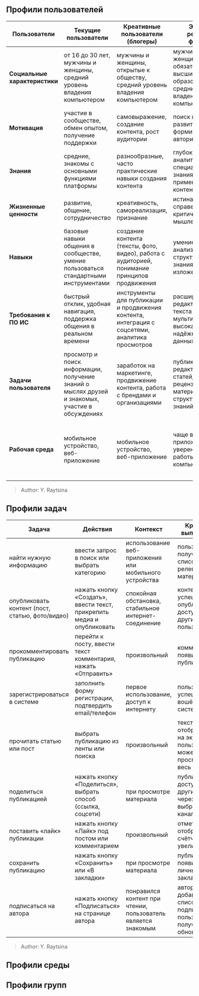 ## Профили пользователей
| Пользователи | Текущие пользователи | Креативные пользователи (блогеры) | Эксперты, редакторы, философы | Новички | Читатели |
|--------------|----------------------|----------------------------------|--------------------------------|---------|----------|
| **Социальные характеристики** | от 16 до 30 лет, мужчины и женщины, средний уровень владения компьютером | мужчины и женщины, открытые к обществу, средний уровень владения компьютером | мужчины и женщины, обязательно с высшим образованием, средний уровень владения компьютером | мужчины и женщины, низкий или средний уровень владения компьютером | мужчины и женщины, низкий или средний уровень владения компьютером |
| **Мотивация** | участие в сообществе, обмен опытом, получение поддержки | самовыражение, создание контента, рост аудитории | поиск истины, развитие знаний, формирование авторитета | обучение, освоение нового, получение навыков | потребление информации, отдых, развлечение |
| **Знания** | средние, знакомы с основными функциями платформы | разнообразные, часто практические навыки создания контента | глубокие, аналитические, специализированные знания, применяемые в контенте | низкие, только начинают разбираться | базовые, поверхностные, фокус на восприятии, а не на создании |
| **Жизненные ценности** | развитие, общение, сотрудничество | креативность, самореализация, признание | истина, справедливость, критическое мышление | любопытство, саморазвитие | комфорт, лёгкость восприятия, развлечение |
| **Навыки** | базовые навыки общения в сообществе, умение пользоваться стандартными инструментами | создание контента (тексты, фото, видео), работа с аудиторией, понимание принципов продвижения | умение анализировать и структурировать знания, грамотное изложение мыслей | базовые компьютерные навыки, стремление к обучению | чтение, поиск информации, базовая цифровая грамотность |
| **Требования к ПО ИС** | быстрый отклик, удобная навигация, поддержка общения в реальном времени | инструменты для публикации и продвижения контента, интеграция с соцсетями, аналитика просмотров | расширенное редактирование текста и мультимедиа, высокая надёжность, экспорт данных | простота интерфейса, наличие подсказок и обучающих материалов | удобный просмотр на мобильных устройствах, минимализм, быстрый доступ к контенту |
| **Задачи пользователя** | просмотр и поиск информации, получение знаний о мыслях друзей и знакомых, участие в обсуждениях | заработок на маркетинге, продвижение контента, работа с брендами и организациями | публикация и редактирование статей, анализ и рецензирование материалов, структурирование знаний | освоение интерфейса, поиск базовой информации, первые шаги в коммуникации | чтение контента, подписка на обновления, просмотр мультимедиа |
| **Рабочая среда** | мобильное устройство, веб-приложение | мобильное устройство, веб-приложение | чаще всего веб-приложение, уверенные навыки работы с компьютером | мобильное устройство, веб-приложение, минимальные навыки работы с компьютером | чаще всего мобильное устройство |

> Author: Y. Raytsina
## Профили задач

| Задача | Действия | Контекст | Критерий выполнения |
|--------|----------|----------|---------------------|
| найти нужную информацию | ввести запрос в поиск или выбрать категорию | использование веб-приложения или мобильного устройства | пользователь получил список релевантных материалов |
| опубликовать контент (пост, статью, фото/видео) | нажать кнопку «Создать», ввести текст, прикрепить медиа и опубликовать | спокойная обстановка, стабильное интернет-соединение | контент успешно опубликован и доступен другим пользователям |
| прокомментировать публикацию | перейти к посту, ввести текст комментария, нажать «Отправить» | произвольный | комментарий появился под публикацией |
| зарегистрироваться в системе | заполнить форму регистрации, подтвердить email/телефон | первое использование, доступ к интернету | пользователь успешно вошёл в систему |
| прочитать статью или пост | выбрать публикацию из ленты или поиска | произвольный | текст отобразился на экране, пользователь может просмотреть весь материал |
| поделиться публикацией | нажать кнопку «Поделиться», выбрать способ (ссылка, соцсети) | при просмотре материала | публикация доступна другим людям через выбранный канал |
| поставить «лайк» публикации | нажать кнопку «Лайк» под постом или комментарием | произвольный | отметка отображается, счётчик увеличился |
| сохранить публикацию | нажать кнопку «Сохранить» или «В закладки» | при просмотре материала | публикация появилась в личных закладках |
| подписаться на автора | нажать кнопку «Подписаться» на странице автора | понравился контент при чтении, пользователь является знакомым | автор добавлен в список подписок, пользователь получает его обновления |

> Author: Y. Raytsina
## Профили среды
## Профили групп